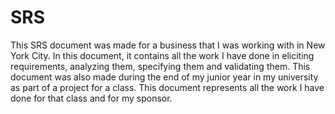 # SRS
This SRS document was made for a business that I was working with in New York City. In this document, it contains all the work I have done in eliciting requirements, analyzing
them, specifying them and validating them. This document was also made during the end of my junior year in my university as part of a project for a class. This document represents all the work I have done for that class and for my sponsor.
